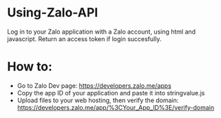 # Using-Zalo-API
Log in to your Zalo application with a Zalo account, using html and javascript. Return an access token if login succesfully.
# How to:
- Go to Zalo Dev page: https://developers.zalo.me/apps
- Copy the app ID of your application and paste it into stringvalue.js
- Upload files to your web hosting, then verify the domain: https://developers.zalo.me/app/%3CYour_App_ID%3E/verify-domain
